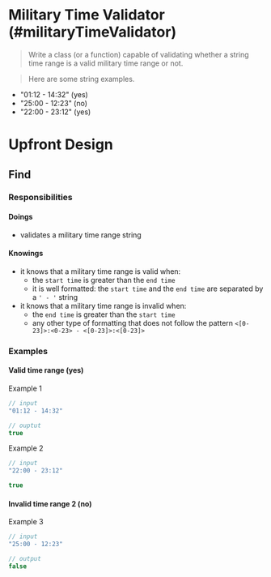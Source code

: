 # Military Time Validator (#militaryTimeValidator)

> Write a class (or a function) capable of validating whether a string time range is a valid military time range or not.

> Here are some string examples.

- "01:12 - 14:32" (yes)
- "25:00 - 12:23" (no)
- "22:00 - 23:12" (yes)

# Upfront Design 
## Find 
### Responsibilities 
#### Doings 
- validates a military time range string
#### Knowings 
- it knows that a military time range is valid when: 
  - the `start time` is greater than the `end time`
  - it is well formatted: the `start time` and the `end time` are separated by a `' - '` string
- it knows that a military time range is invalid when: 
  - the `end time` is greater than the `start time`
  - any other type of formatting that does not follow the pattern `<[0-23]>:<0-23> - <[0-23]>:<[0-23]>`
### Examples 
#### Valid time range (yes)
Example 1
```js
// input 
"01:12 - 14:32"
```

```js
// ouptut 
true 
```

Example 2
```js
// input 
"22:00 - 23:12"
```
```js
true
```

#### Invalid time range 2 (no)
Example 3
```js
// input 
"25:00 - 12:23"
```

```js
// output
false 
```

